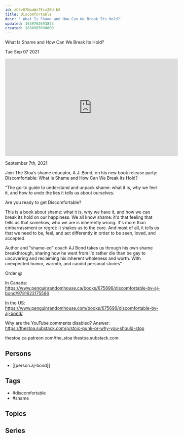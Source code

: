 ```yaml
---
id: zC5vU7NpaWz7Ecv2EU-b8
title: Discomfortable
desc: ' What Is Shame and How Can We Break Its Hold?'
updated: 1639762693843
created: 1630965600000
---
```



 What Is Shame and How Can We Break Its Hold?

Tue Sep 07 2021

<iframe width="560" height="315" src="https://www.youtube.com/embed/JRwfk-hgjI0" title="Discomfortable: What Is Shame and How Can We Break Its Hold? w/ A.J. Bond" frameborder="0" allow="accelerometer; autoplay; clipboard-write; encrypted-media; gyroscope; picture-in-picture" allowfullscreen ></iframe>

September 7th, 2021

Join The Stoa’s shame educator, A.J. Bond, on his new book release party: Discomfortable: What Is Shame and How Can We Break Its Hold?

“The go-to guide to understand and unpack shame: what it is, why we feel it, and how to undo the lies it tells us about ourselves.

Are you ready to get Discomfortable?

This is a book about shame: what it is, why we have it, and how we can break its hold on our happiness. We all know shame: it's that feeling that tells us that somehow, who we are is inherently wrong. It's more than embarrassment or regret: it shakes us to the core. And most of all, it tells us that we need to be, feel, and act differently in order to be seen, loved, and accepted.

Author and "shame-ed" coach AJ Bond takes us through his own shame breakthrough, sharing how he went from I'd rather die than be gay to uncovering and reclaiming his inherent wholeness and worth. With unexpected humor, warmth, and candid personal stories”

Order @

In Canada:
https://www.penguinrandomhouse.ca/books/675696/discomfortable-by-aj-bond/9781623175566

In the US:
https://www.penguinrandomhouse.com/books/675696/discomfortable-by-aj-bond/

Why are the YouTube comments disabled? Answer: https://thestoa.substack.com/p/stoic-punk-or-why-you-should-stop

thestoa.ca
patreon.com/the_stoa
thestoa.substack.com

## Persons

- [[person.aj-bond]]

## Tags

- #discomfortable
- #shame

## Topics



## Series



